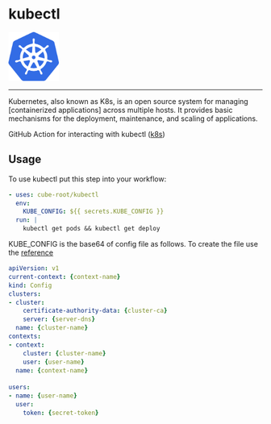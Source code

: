 # kubectl

<img src="https://github.com/kubernetes/kubernetes/raw/master/logo/logo.png" width="100">


---
Kubernetes, also known as K8s, is an open source system for managing [containerized applications]
across multiple hosts. It provides basic mechanisms for the deployment, maintenance,
and scaling of applications.


GitHub Action for interacting with kubectl ([k8s](https://kubernetes.io))



## Usage
To use kubectl put this step into your workflow:


```yaml
- uses: cube-root/kubectl
  env:
    KUBE_CONFIG: ${{ secrets.KUBE_CONFIG }}
  run: |
    kubectl get pods && kubectl get deploy
```


KUBE_CONFIG is the base64 of config file as follows. To create the file use the [reference](https://github.com/abhisawesome/kubernetes-authentication)


```yaml
apiVersion: v1
current-context: {context-name}
kind: Config
clusters:
- cluster:
    certificate-authority-data: {cluster-ca}
    server: {server-dns}
  name: {cluster-name}
contexts:
- context:
    cluster: {cluster-name}
    user: {user-name}
  name: {context-name}

users:
- name: {user-name}
  user:
    token: {secret-token}
```
